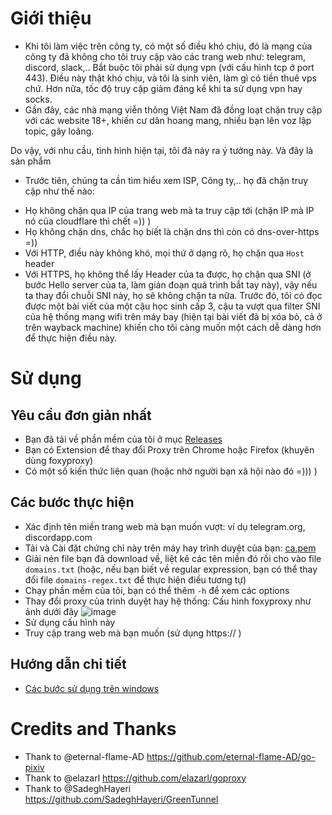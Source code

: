 # Giới thiệu
- Khi tôi làm việc trên công ty, có một số điều khó chịu, đó là mạng của công ty đã không cho tôi truy cập vào các trang web như: telegram, discord, slack,.. Bắt buộc tôi phải sử dụng vpn (với cấu hình tcp ở port 443). Điều này thật khó chịu, và tôi là sinh viên, làm gì có tiền thuê vps chứ.
Hơn nữa, tốc độ truy cập giảm đáng kể khi ta sử dụng vpn hay socks.
- Gần đây, các nhà mạng viễn thông Việt Nam đã đồng loạt chặn truy cập với các website 18+, khiến cư dân hoang mang, nhiều bạn lên voz lập topic, gây loãng.

Do vậy, với nhu cầu, tình hình hiện tại, tôi đã nảy ra ý tưởng này. Và đây là sản phẩm
- Trước tiên, chúng ta cần tìm hiểu xem ISP, Công ty,.. họ đã chặn truy cập như thế nào:
 * Họ không chặn qua IP của trang web mà ta truy cập tới (chặn IP mà IP nó của cloudflare thì chết =)) )
 * Họ không chặn dns, chắc họ biết là chặn dns thì còn có dns-over-https =))
 * Với HTTP, điều này không khó, mọi thứ ở dạng rõ, họ chặn qua `Host` header
 * Với HTTPS, họ không thể lấy Header của ta được, họ chặn qua SNI (ở bước Hello server của ta, làm gián đoạn quá trình bắt tay này), vậy nếu ta thay đổi chuỗi SNI này, họ sẽ không chặn ta nữa. Trước đó, tôi có đọc được một bài viết của một cậu học sinh cấp 3, cậu ta vượt qua filter SNI của hệ thống mạng wifi trên máy bay (hiện tại bài viết đã bị xóa bỏ, cả ở trên wayback machine) khiến cho tôi càng muốn một cách dễ dàng hơn để thực hiện điều này.

# Sử dụng
## Yêu cầu đơn giản nhất
- Bạn đã tải về phần mềm của tôi ở mục [Releases](https://github.com/vinhjaxt/go-fasthttp-sniproxy/releases)
- Bạn có Extension để thay đổi Proxy trên Chrome hoặc Firefox (khuyên dùng foxyproxy)
- Có một số kiến thức liên quan (hoặc nhờ người bạn xã hội nào đó =))) )
## Các bước thực hiện
- Xác định tên miền trang web mà bạn muốn vượt: ví dụ telegram.org, discordapp.com
- Tải và Cài đặt chứng chỉ này trên máy hay trình duyệt của bạn: [ca.pem](https://raw.githubusercontent.com/vinhjaxt/go-fasthttp-sniproxy/master/ca.pem)
- Giải nén file bạn đã download về, liệt kê các tên miền đó rồi cho vào file `domains.txt` (hoặc, nếu bạn biết về regular expression, bạn có thể thay đổi file `domains-regex.txt` để thực hiện điều tương tự)
- Chạy phần mềm của tôi, bạn có thể thêm `-h` để xem các options
- Thay đổi proxy của trình duyệt hay hệ thống: Cấu hình foxyproxy như ảnh dưới đây
![image](https://user-images.githubusercontent.com/8877695/69479251-c040a280-0e2d-11ea-9564-f8cd757c1879.png)
- Sử dụng cấu hình này
- Truy cập trang web mà bạn muốn (sử dụng https:// )
## Hướng dẫn chi tiết
- [Các bước sử dụng trên windows](https://github.com/vinhjaxt/go-fasthttp-sniproxy/issues/1)

# Credits and Thanks
- Thank to @eternal-flame-AD https://github.com/eternal-flame-AD/go-pixiv
- Thank to @elazarl https://github.com/elazarl/goproxy
- Thank to @SadeghHayeri https://github.com/SadeghHayeri/GreenTunnel
